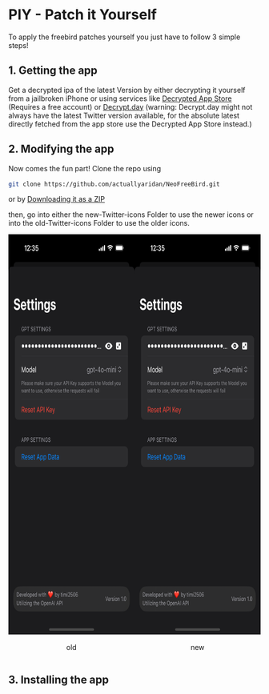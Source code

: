 # PIY - Patch it Yourself
To apply the freebird patches yourself you just have to follow 3 simple steps!

## 1. Getting the app
Get a decrypted ipa of the latest Version by either decrypting it yourself from a jailbroken iPhone or using services like [Decrypted App Store](https://armconverter.com/decryptedappstore/us) (Requires a free account) or [Decrypt.day](https://decrypt.day) (warning: Decrypt.day might not always have the latest Twitter version available, for the absolute latest directly fetched from the app store use the Decrypted App Store instead.)

## 2. Modifying the app
Now comes the fun part! Clone the repo using 
```bash
git clone https://github.com/actuallyaridan/NeoFreeBird.git
```

or by [Downloading it as a ZIP](https://github.com/actuallyaridan/NeoFreeBird/archive/refs/heads/main.zip)

then, go into either the new-Twitter-icons Folder to use the newer icons or into the old-Twitter-icons Folder to use the older icons.

<div style="display: flex; flex-direction: row; justify-content: space-between; align-items: center;">
    <div style="text-align: center;">
      <img alt="" src="https://github.com/timi2506/images-for-website/blob/main/Simulator%20Screenshot%20-%20iPhone%2016%20-%202025-01-09%20at%2013.12.17.png?raw=true" style="height: 20vh;">
      <p>old</p>
    </div>
    <div style="text-align: center;">
      <img alt="" src="https://github.com/timi2506/images-for-website/blob/main/Simulator%20Screenshot%20-%20iPhone%2016%20-%202025-01-09%20at%2013.12.17.png?raw=true" style="height: 20vh;">
      <p>new</p>
    </div>
  </div>
  

  

## 3. Installing the app
